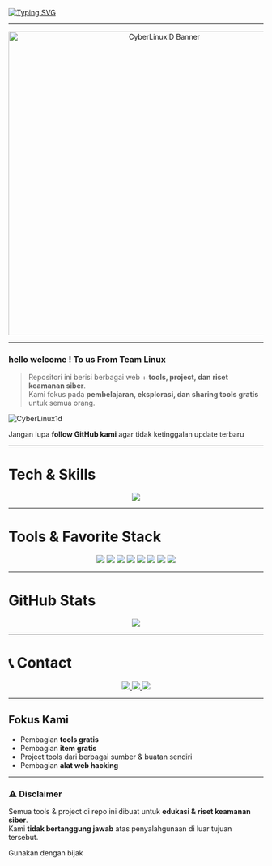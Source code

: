 [![Typing SVG](https://readme-typing-svg.herokuapp.com?color=AAAAAA&center=true&vCenter=true&lines=Welcome+to+CyberLinuxID;Exploring+Cyber+World;GitHub:+CyberLinux1d)](https://git.io/typing-svg)

---

<p align="center">
  <img src="https://i.top4top.io/p_35272ygjl0.png" alt="CyberLinuxID Banner" width="600"/>
</p>

---

### hello welcome ! To us From Team Linux
> Repositori ini berisi berbagai web + **tools, project, dan riset keamanan siber**.  
> Kami fokus pada **pembelajaran, eksplorasi, dan sharing tools gratis** untuk semua orang.

<p align="left">
  <img src="https://komarev.com/ghpvc/?username=CyberLinux1d&label=Profile%20views&color=808080&style=flat" alt="CyberLinux1d" />
</p>

 Jangan lupa **follow GitHub kami** agar tidak ketinggalan update terbaru 

---

# Tech & Skills
<p align="center">
  <a href="https://skillicons.dev">
    <img src="https://skillicons.dev/icons?i=linux,kali,bash,python,github,redhat,vscode" />
  </a>
</p>

---

#  Tools & Favorite Stack
<p align="center">
  <img src="https://img.shields.io/badge/Brave-222222?style=for-the-badge&logo=Brave&logoColor=white" />
  <img src="https://img.shields.io/badge/Tor_Browser-333333?style=for-the-badge&logo=Tor-Browser&logoColor=white" />
  <img src="https://img.shields.io/badge/tmux-444444?style=for-the-badge&logo=tmux&logoColor=white" />
  <img src="https://img.shields.io/badge/GIT-555555?style=for-the-badge&logo=git&logoColor=white" />
  <img src="https://img.shields.io/badge/GitHub-000000?style=for-the-badge&logo=github&logoColor=white" />
  <img src="https://img.shields.io/badge/Wireshark-666666?style=for-the-badge&logo=Wireshark&logoColor=white" />
  <img src="https://img.shields.io/badge/Burpsuite-777777?style=for-the-badge&logo=burpsuite&logoColor=white" />
  <img src="https://img.shields.io/badge/Metasploit-888888?style=for-the-badge&logo=metasploit&logoColor=white" />
</p>

---

# GitHub Stats
<p align="center">
  <img src="https://github-readme-stats.vercel.app/api?username=CyberLinux1d&show_icons=true&bg_color=000000&title_color=AAAAAA&text_color=FFFFFF&icon_color=808080&border_color=333333" />
</p>

---

# 📞 Contact
<p align="center">
  <a href="https://t.me/CyberLinuxID">
    <img src="https://img.shields.io/badge/Telegram_Grup-CyberLinuxID-333333?style=for-the-badge&logo=telegram&logoColor=white" />
  </a>
  <a href="https://t.me/viaownercyberlinuxid">
    <img src="https://img.shields.io/badge/Owner-@viaownercyberlinuxid-444444?style=for-the-badge&logo=telegram&logoColor=white" />
  </a>
  <a href="https://9o1kc.mssg.me/">
    <img src="https://img.shields.io/badge/LinkLengkap-Full_Link-555555?style=for-the-badge&logo=linktree&logoColor=white" />
  </a>
</p>

---

## Fokus Kami
-  Pembagian **tools gratis**  
-  Pembagian **item gratis**  
- Project tools dari berbagai sumber & buatan sendiri  
- Pembagian **alat web hacking**  

---

### ⚠️ Disclaimer
Semua tools & project di repo ini dibuat untuk **edukasi & riset keamanan siber**.  
Kami **tidak bertanggung jawab** atas penyalahgunaan di luar tujuan tersebut. 
 
Gunakan dengan bijak 